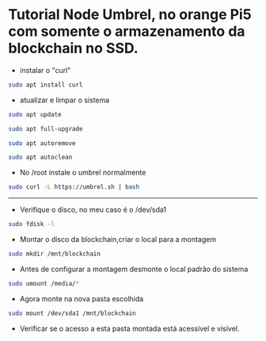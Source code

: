 # Tutorial Node Umbrel, no orange Pi5 com somente o armazenamento da blockchain no SSD.

- instalar o "curl"

```bash
sudo apt install curl
```

- atualizar e limpar o sistema
```bash
sudo apt update

sudo apt full-upgrade

sudo apt autoremove

sudo apt autoclean
```
- No /root instale o umbrel normalmente

```bash
sudo curl -L https://umbrel.sh | bash
```
---

- Verifique o disco, no meu caso é o /dev/sda1
```bash
sudo fdisk -l
```

- Montar o disco da blockchain,criar o local para a montagem
  
```bash
sudo mkdir /mnt/blockchain
```
- Antes de configurar a montagem desmonte o local padrão do sistema

```bash
sudo umount /media/*
```
- Agora monte na nova pasta escolhida
```bash
sudo mount /dev/sda1 /mnt/blockchain
```
- Verificar se o acesso a esta pasta montada está acessível e visível.

```bash
ls /mnt/blockchain
```
- Caso indique "Permissão negada" faça...
```bash
sudo chmod -R 755 /mnt/blockchain/
```
- Repita

```bash
ls /mnt/blockchain
```

- Outra maneira é ver os arquivos dentro da pasta indo até ela:

```bash
cd /mnt/blockchain
```
e depois:

```bash
ls -l 
```
---
- Identificar o UUID próprio

Use o comando:
```bash
sudo blkid
```

- Irá aparecer algo assim:

```bash
algo assim parecido irá aparecer...
#/dev/sda1: UUID="e60dadac-09bf-4ce5-a632-ec925c4b252a" BLOCK_SIZE="4096" TYPE="ext4"
PARTUUID="52113e7c-01"
#/dev/sda1: UUID="4a4e7c51-419c-40b9-8b02-be51d200a6b4" BLOCK_SIZE="1024" TYPE="ext2"
PARTUUID="6fba667b-01"
#/dev/sda5: UUID="ICq9u4-pC1H-dpRI-bwCA-QLfe-E691-QVUz2o" TYPE="LVM2_member" PARTUUID="6fba667b05"
#/dev/mapper/debian--vg-root: UUID="ff7661ff-8496-4d12-8bb6-dc3fe6f6c8a1" BLOCK_SIZE="4096"
TYPE="ext4"
#/dev/mapper/debian--vg-swap_1: UUID="3edb1fb1-10c8-4ee2-ac26-06e516c49921" TYPE="swap"

```
- copie o UUID, que no meu caso é:e60dadac-09bf-4ce5-a632-ec925c4b252a

- Edite o "fstab" para colocar a linha do ID do disco da blockchain, use o comando:

```bash
sudo nano /etc/fstab
```
- Vc verá algo assim:

```bash
UUID=7adb1433-141c-458d-b47a-a35be4e5a1a3 / ext4 defaults,noatime,commit=600,errors=remount-ro 0 1
UUID=4B41-A486 /boot vfat defaults 0 2
tmpfs /tmp tmpfs defaults,nosuid 0 0
```
- Adicione o caminho para salvar a blockchain no seu ssd, use o UUID de seu disco SSD.
```bash
UUID=e60dadac-09bf-4ce5-a632-ec925c4b252a /mnt/blockchain  ext4 errors=remount-ro 0 2
```
- Execute o umbrel

```bash
sudo /root/umbrel/scripts/start
```

- Abra no seu browser

```bash
http://orangepi5.local ou https://IP
```
- instalar a app "Bitcoin Node" do Umbrel e executar a app deixando ele começar a sincronizar, DEIXAR O BITCOIN COMEÇAR A MOSTRAR EVOLUÇÃO > 0,01%.

- Editar o arquivo exports.sh
```bash
nano /root/umbrel/app-data/bitcoin/exports.sh
```
- Altere o caminho do salvamento da blockchain para o diretório que será montado o seu SSD:
Substitua a linha:

```bash
export APP_BITCOIN_DATA_DIR="${EXPORTS_APP_DIR}/data/bitcoin"
```
por:

```bash
export APP_BITCOIN_DATA_DIR="/mnt/blockchain/bitcoin"
```
salve CTR-X e Y

- Dê o stop no umbrel
```bash
sudo /root/umbrel/scripts/stop
```
---

- Para poupar espaço no disco do sistema operativo, pode apagar as pastas da blockchain, execute os 3 comandos seguidamente.

```bash
rm -r ./umbrel/app-data/bitcoin/data/bitcoin/indexes/
rm -r ./umbrel/app-data/bitcoin/data/bitcoin/chainstate/
rm -r ./umbrel/app-data/bitcoin/data/bitcoin/blocks/
```
- Evitar, que o servidor umbrel não se desligue:


```bash
sudo nano /etc/systemd/logind.conf
```

Na linha onde está "HandleLidSwitch" , tire o "#" e substitua "suspend" por "ignore" -- p.ex.-

```bash
HandleLidSwitch=ignore

```
E em "IdleAction=ignore", tire o "#" para evitar que o orangepi não desligue por inatividade.

- Grave com Crt-x e Y, e a seguir vamos executar a ação de reiniciar o arquivo logind.conf, sem precisar de reiniciar o equipamento.

```bash
sudo systemctl restart systemd-logind.service
```
Pronto podemos iniciar o umbrel novamente:
```bash
sudo /root/umbrel/scripts/start
```
- Abra no seu browser

```bash
http://orangepi5.local ou https://IP
```
Abra o App bitcoin e aguarde a sincronização e o início do download dos blocos.

- Para checar o andamento da sincronização para download dos blocos abra o LOG do app, para acompanhar se está tudo ocorrendo perfeitamente.

```bash
sudo /root/umbrel/scripts/app compose bitcoin logs -f bitcoind
```
ou
```bash
sudo tail -f ~/root/umbrel/app-data/bitcoin/data/bitcoin/debug.log
```

Agora só aguardar baixar toda a blockchain, finalizamos este tutorial !